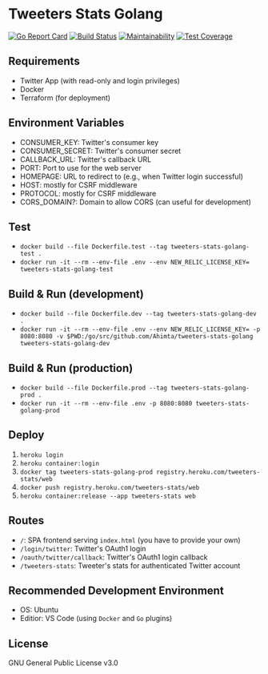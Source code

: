 # Tweeters Stats Golang
[![Go Report Card](https://goreportcard.com/badge/Ahimta/tweeters-stats-golang)](https://goreportcard.com/report/Ahimta/tweeters-stats-golang)
[![Build Status](https://travis-ci.org/Ahimta/tweeters-stats-golang.svg?branch=master)](https://travis-ci.org/Ahimta/tweeters-stats-golang)
[![Maintainability](https://api.codeclimate.com/v1/badges/9a3540991baf29bfc53b/maintainability)](https://codeclimate.com/github/Ahimta/tweeters-stats-golang/maintainability)
[![Test Coverage](https://api.codeclimate.com/v1/badges/9a3540991baf29bfc53b/test_coverage)](https://codeclimate.com/github/Ahimta/tweeters-stats-golang/test_coverage)

## Requirements
* Twitter App (with read-only and login privileges)
* Docker
* Terraform (for deployment)

## Environment Variables
* CONSUMER_KEY: Twitter's consumer key
* CONSUMER_SECRET: Twitter's consumer secret
* CALLBACK_URL: Twitter's callback URL
* PORT: Port to use for the web server
* HOMEPAGE: URL to redirect to (e.g., when Twitter login successful)
* HOST: mostly for CSRF middleware
* PROTOCOL: mostly for CSRF middleware
* CORS_DOMAIN?: Domain to allow CORS (can useful for development)

## Test
* `docker build --file Dockerfile.test --tag tweeters-stats-golang-test .`
* `docker run -it --rm --env-file .env --env NEW_RELIC_LICENSE_KEY= tweeters-stats-golang-test`

## Build & Run (development)
* `docker build --file Dockerfile.dev --tag tweeters-stats-golang-dev .`
* `docker run -it --rm --env-file .env --env NEW_RELIC_LICENSE_KEY= -p 8080:8080 -v $PWD:/go/src/github.com/Ahimta/tweeters-stats-golang tweeters-stats-golang-dev`

## Build & Run (production)
* `docker build --file Dockerfile.prod --tag tweeters-stats-golang-prod .`
* `docker run -it --rm --env-file .env -p 8080:8080 tweeters-stats-golang-prod`

## Deploy
1. `heroku login`
2. `heroku container:login`
3. `docker tag tweeters-stats-golang-prod registry.heroku.com/tweeters-stats/web`
4. `docker push registry.heroku.com/tweeters-stats/web`
5. `heroku container:release --app tweeters-stats web`

## Routes
* `/`: SPA frontend serving `index.html` (you have to provide your own)
* `/login/twitter`: Twitter's OAuth1 login
* `/oauth/twitter/callback`: Twitter's OAuth1 login callback
* `/tweeters-stats`: Tweeter's stats for authenticated Twitter account

## Recommended Development Environment
* OS: Ubuntu
* Editior: VS Code (using `Docker` and `Go` plugins)

## License
GNU General Public License v3.0